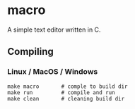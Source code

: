 # macro

A simple text editor written in C.

## Compiling
### Linux / MacOS / Windows
```
make macro       # comple to build dir
make run         # compile and run
make clean       # cleaning build dir
```
